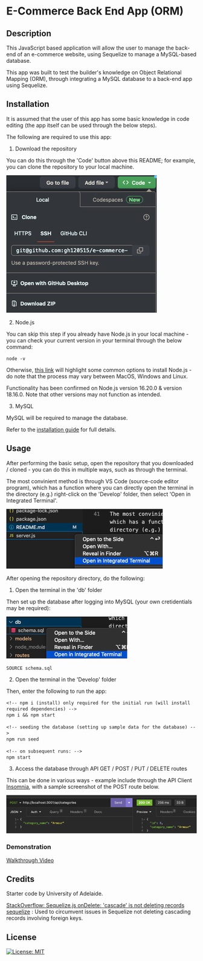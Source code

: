 # E-Commerce Back End App (ORM)

## Description

This JavaScript based application will allow the user to manage the back-end of an e-commerce website, using Sequelize to manage a MySQL-based database.

This app was built to test the builder's knowledge on Object Relational Mapping (ORM), through integrating a MySQL database to a back-end app using Sequelize.

## Installation

It is assumed that the user of this app has some basic knowledge in code editing (the app itself can be used through the below steps).

The following are required to use this app:

1. Download the repository 

You can do this through the 'Code' button above this README; for example, you can clone the repository to your local machine.

![Options for downloading the repo](Assets/download.png)

2. Node.js

You can skip this step if you already have Node.js in your local machine - you can check your current version in your terminal through the below command:

    node -v

Otherwise, [this link](https://nodejs.dev/en/learn/how-to-install-nodejs/) will highlight some common options to install Node.js - do note that the process may vary between MacOS, Windows and Linux.

Functionality has been confirmed on Node.js version 16.20.0 & version 18.16.0. Note that other versions may not function as intended.

3. MySQL

MySQL will be required to manage the database. 

Refer to the [installation guide](https://coding-boot-camp.github.io/full-stack/mysql/mysql-installation-guide) for full details.

## Usage

After performing the basic setup, open the repository that you downloaded / cloned - you can do this in multiple ways, such as through the terminal.

The most convinient method is through VS Code (source-code editor program), which has a function where you can directly open the terminal in the directory (e.g.) right-click on the 'Develop' folder, then select 'Open in Integrated Terminal'.

![Screenshot of the directory, where you can open the integrated terminal](Assets/directory.png)

After opening the repository directory, do the following:

1. Open the terminal in the 'db' folder

Then set up the database after logging into MySQL (your own cretidentials may be required):

![Terminal in the 'db' folder of the app](Assets/db-directory.png)

    SOURCE schema.sql

2. Open the terminal in the 'Develop' folder

Then, enter the following to run the app:

    <!-- npm i (install) only required for the initial run (will install required dependencies) -->
    npm i && npm start

    <!-- seeding the database (setting up sample data for the database) -->
    npm run seed

    <!-- on subsequent runs: -->
    npm start

3. Access the database through API GET / POST / PUT / DELETE routes

This can be done in various ways - example include through the API Client [Insomnia](https://insomnia.rest/), with a sample screenshot of the POST route below.

![Sample screenshot of accessing the API POST route using Insomnia](Assets/insomnia.png)

### Demonstration

[Walkthrough Video](https://drive.google.com/file/d/1-p3R-MD7fhIpPmZfMyJTWtXFjUtA1cv2/view)

## Credits

Starter code by University of Adelaide.

[StackOverflow: Sequelize.js onDelete: 'cascade' is not deleting records sequelize](https://stackoverflow.com/questions/23128816/sequelize-js-ondelete-cascade-is-not-deleting-records-sequelize) : Used to circumvent issues in Sequelize not deleting cascading records involving foreign keys.

## License

[![License: MIT](https://img.shields.io/badge/License-MIT-yellow.svg)](https://opensource.org/licenses/MIT)